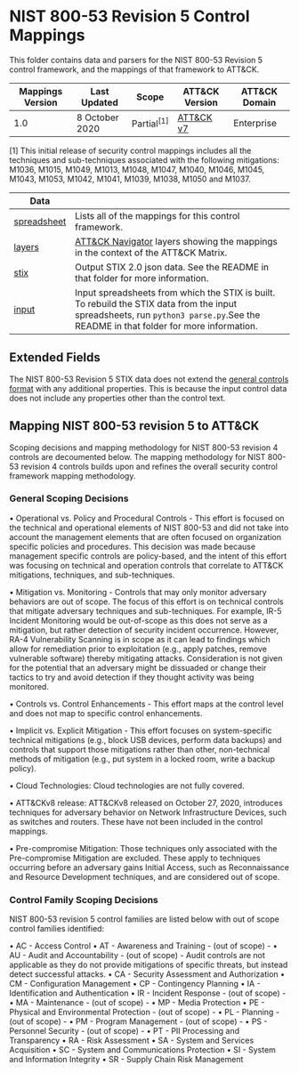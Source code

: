 # NIST 800-53 Revision 5 Control Mappings
This folder contains data and parsers for the NIST 800-53 Revision 5 control framework, and the mappings of that framework to ATT&CK.

| Mappings Version | Last Updated      | Scope    | ATT&CK Version | ATT&CK Domain |
|------------------|-------------------|----------|----------------|---------------|
| 1.0              | 8 October 2020    | Partial<sup>[1]</sup> | [ATT&CK v7](https://attack.mitre.org/resources/versions/) | Enterprise |

[1] This initial release of security control mappings includes all the techniques and sub-techniques associated with the following mitigations: M1036, M1015, M1049, M1013, M1048, M1047, M1040, M1046, M1045, M1043, M1053, M1042, M1041,  M1039, M1038, M1050 and M1037.

| Data ||
|------|------|
| [spreadsheet](nist800-53-r5-mappings.xlsx) | Lists all of the mappings for this control framework.
| [layers](layers) | [ATT&CK Navigator](https://github.com/mitre-attack/attack-navigator) layers showing the mappings in the context of the ATT&CK Matrix. |
| [stix](stix) | Output STIX 2.0 json data. See the README in that folder for more information. |
| [input](input) | Input spreadsheets from which the STIX is built. To rebuild the STIX data from the input spreadsheets, run `python3 parse.py`.See the README in that folder for more information. |

## Extended Fields

The NIST 800-53 Revision 5 STIX data does not extend the [general controls format](/docs/stix_format.md) with any additional properties. This is because the input control data does not include any properties other than the control text.

## Mapping NIST 800-53 revision 5 to ATT&CK

Scoping decisions and mapping methodology for NIST 800-53 revision 4 controls are decoumented below. The mapping methodology for NIST 800-53 revision 4 controls builds upon and refines the overall security control framework mapping methodology.

### General Scoping Decisions

• Operational vs. Policy and Procedural Controls - This effort is focused on the technical and operational elements of NIST 800-53 and did not take into account the management elements that are often focused on organization specific policies and procedures. This decision was made because management specific controls are policy-based, and the intent of this effort was focusing on technical and operation controls that correlate to ATT&CK mitigations, techniques, and sub-techniques.

• Mitigation vs. Monitoring - Controls that may only monitor adversary behaviors are out of scope. The focus of this effort is on technical controls that mitigate adversary techniques and sub-techniques. For example, IR-5 Incident Monitoring would be out-of-scope as this does not serve as a mitigation, but rather detection of security incident occurrence. However, RA-4 Vulnerability Scanning is in scope as it can lead to findings which allow for remediation prior to exploitation (e.g., apply patches, remove vulnerable software) thereby mitigating attacks. Consideration is not given for the potential that an adversary might be dissuaded or change their tactics to try and avoid detection if they thought activity was being monitored.

• Controls vs. Control Enhancements - This effort maps at the control level and does not map to specific control enhancements.

• Implicit vs. Explicit Mitigation - This effort focuses on system-specific technical mitigations (e.g., block USB devices, perform data backups) and controls that support those mitigations rather than other, non-technical methods of mitigation (e.g., put system in a locked room, write a backup policy).

• Cloud Technologies: Cloud technologies are not fully covered.

• ATT&CKv8 release: ATT&CKv8 released on October 27, 2020, introduces techniques for adversary behavior on Network Infrastructure Devices, such as switches and routers. These have not been included in the control mappings.

• Pre-compromise Mitigation: Those techniques only associated with the Pre-compromise Mitigation are excluded. These apply to techniques occurring before an adversary gains Initial Access, such as Reconnaissance and Resource Development techniques, and are considered out of scope.


### Control Family Scoping Decisions

NIST 800-53 revision 5 control families are listed below with out of scope control families identified:

•	AC - Access Control
•	AT - Awareness and Training - (out of scope) -
•	AU - Audit and Accountability - (out of scope) - Audit controls are not applicable as they do not provide mitigations of specific threats, but instead detect successful attacks.
•	CA - Security Assessment and Authorization
•	CM - Configuration Management
•	CP - Contingency Planning
•	IA - Identification and Authentication
•	IR - Incident Response - (out of scope) -
•	MA - Maintenance - (out of scope) -
•	MP - Media Protection
•	PE - Physical and Environmental Protection - (out of scope) -
•	PL - Planning - (out of scope) -
•	PM - Program Management - (out of scope) -
•	PS - Personnel Security - (out of scope) -
•	PT - PII Processing and Transparency 
•	RA - Risk Assessment
•	SA - System and Services Acquisition
•	SC - System and Communications Protection
•	SI - System and Information Integrity
•	SR - Supply Chain Risk Management

